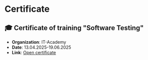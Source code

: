 # Certificate

## 🎓 Certificate of training "Software Testing"
- **Organization**: IT-Academy
- **Date**: 13.04.2025-19.06.2025
- **Link**: [Open certificate](https://github.com/vika94/Certificate/blob/main/%D0%92%D0%B8%D0%BA%D1%82%D0%BE%D1%80%D0%B8%D1%8F%20%D0%91%D0%B5%D0%BB%D1%8F%D0%BD%D1%81%D0%BA%D0%B0%D1%8F.pdf)


